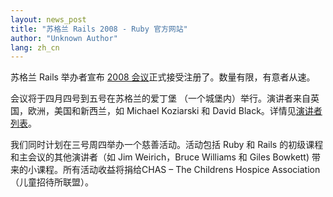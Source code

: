 ```yaml
---
layout: news_post
title: "苏格兰 Rails 2008 - Ruby 官方网站"
author: "Unknown Author"
lang: zh_cn
---
```


苏格兰 Rails 举办者宣布 [2008
会议](http://scotlandonrails.com/register)正式接受注册了。数量有限，有意者从速。

会议将于四月四号到五号在苏格兰的爱丁堡 （一个城堡内）举行。演讲者来自英国，欧洲，美国和新西兰，如 Michael Koziarski 和
David Black。详情见[演讲者列表](http://scotlandonrails.com/talks)。

我们同时计划在三号周四举办一个慈善活动。活动包括 Ruby 和 Rails 的初级课程和主会议的其他演讲者（如 Jim
Weirich，Bruce Williams 和 Giles Bowkett) 带来的小课程。所有活动收益将捐给CHAS – The
Childrens Hospice Association（儿童招待所联盟）。
